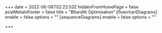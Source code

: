 +++
date = 2022-06-08T02:22:53Z
hiddenFromHomePage = false
postMetaInFooter = false
title = "Bitwidth Optimisation"
[flowchartDiagrams]
enable = false
options = ""
[sequenceDiagrams]
enable = false
options = ""

+++
